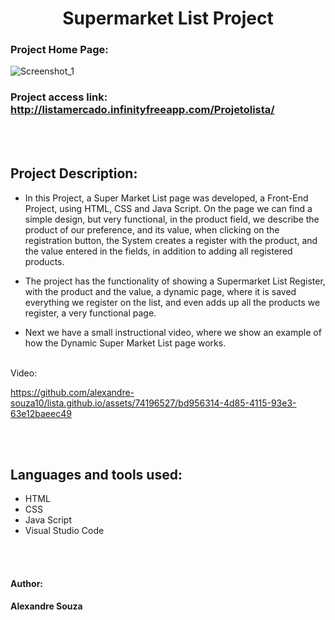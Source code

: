 <h1 align="center"> Supermarket List Project </h1>

### Project Home Page:
![Screenshot_1](https://github.com/alexandre-souza10/lista.github.io/assets/74196527/940905a6-5fac-4661-b03d-5539993d4daf)

### Project access link: http://listamercado.infinityfreeapp.com/Projetolista/

<br></br>

## Project Description:
- In this Project, a Super Market List page was developed, a Front-End Project, using HTML, CSS and Java Script. On the page we can find
a simple design, but very functional, in the product field, we describe the product of our preference, and its value, when clicking on the registration button, the System
creates a register with the product, and the value entered in the fields, in addition to adding all registered products.

- The project has the functionality of showing a Supermarket List Register, with the product and the value, a dynamic page, where it is saved
everything we register on the list, and even adds up all the products we register, a very functional page.

- Next we have a small instructional video, where we show an example of how the Dynamic Super Market List page works.
<br></br>

Video:

https://github.com/alexandre-souza10/lista.github.io/assets/74196527/bd956314-4d85-4115-93e3-63e12baeec49

<br></br>

## Languages ​​and tools used:
- HTML
- CSS
- Java Script
- Visual Studio Code

<br></br>

#### Author: 
**Alexandre Souza**

